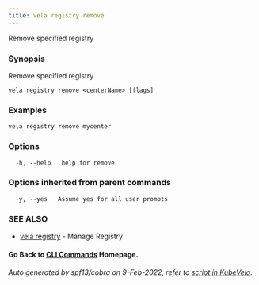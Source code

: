 ```yaml
---
title: vela registry remove
---
```


Remove specified registry

### Synopsis

Remove specified registry

```
vela registry remove <centerName> [flags]
```

### Examples

```
vela registry remove mycenter
```

### Options

```
  -h, --help   help for remove
```

### Options inherited from parent commands

```
  -y, --yes   Assume yes for all user prompts
```

### SEE ALSO

* [vela registry](vela_registry)	 - Manage Registry

#### Go Back to [CLI Commands](vela) Homepage.


###### Auto generated by spf13/cobra on 9-Feb-2022, refer to [script in KubeVela](https://github.com/kubevela/kubevela/tree/master/hack/docgen).
